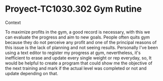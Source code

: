 # Proyect-TC1030.302 Gym Rutine

Context

To maximize profits in the gym, a good record is necessary, with this we can evaluate the progress and aim to new goals. People often quits gym because they do not perceive any profit and one of the principal reasons of this issue is the lack of planning and not seeing results. Personally I've been using a text editor to register my progress at gym, nevertheless, it's inefficient to erase and update every single weight or rep everyday, so, It would be helpful to create a program that could show me the objective of the next training and mark if the actual level was completed or not and update depending on that.
